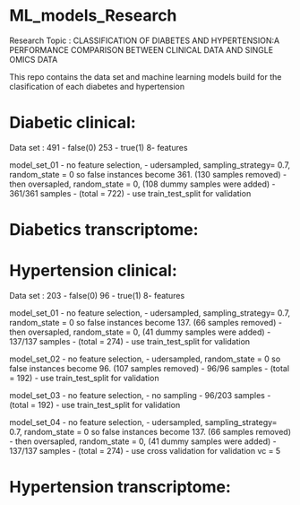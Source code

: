 # ML_models_Research

Research Topic : CLASSIFICATION OF DIABETES AND HYPERTENSION:A PERFORMANCE COMPARISON BETWEEN CLINICAL DATA AND SINGLE OMICS DATA

This repo contains the data set and machine learning models build for the clasification of each diabetes and hypertension


# Diabetic clinical:
Data set : 
    491 - false(0)
    253 - true(1)
    8- features

model_set_01 
    - no feature selection, 
    - udersampled, sampling_strategy= 0.7, random_state = 0 so false instances become 361. (130 samples removed)
    - then oversapled, random_state = 0,  (108 dummy samples were added)
    - 361/361 samples - (total = 722)
    - use train_test_split for validation



# Diabetics transcriptome:



# Hypertension clinical:

Data set : 
    203 - false(0)
    96 - true(1)
    8- features

model_set_01 
    - no feature selection, 
    - udersampled, sampling_strategy= 0.7, random_state = 0 so false instances become 137. (66 samples removed)
    - then oversapled, random_state = 0,  (41 dummy samples were added)
    - 137/137 samples - (total = 274)
    - use train_test_split for validation


model_set_02
    - no feature selection, 
    - udersampled, random_state = 0 so false instances become 96. (107 samples removed)
    - 96/96 samples - (total = 192)
    - use train_test_split for validation

model_set_03
    - no feature selection, 
    - no sampling
    - 96/203 samples - (total = 192)
    - use train_test_split for validation

model_set_04
    - no feature selection, 
    - udersampled, sampling_strategy= 0.7, random_state = 0 so false instances become 137. (66 samples removed)
    - then oversapled, random_state = 0,  (41 dummy samples were added)
    - 137/137 samples - (total = 274)
    - use cross validation for validation vc = 5


# Hypertension transcriptome:

